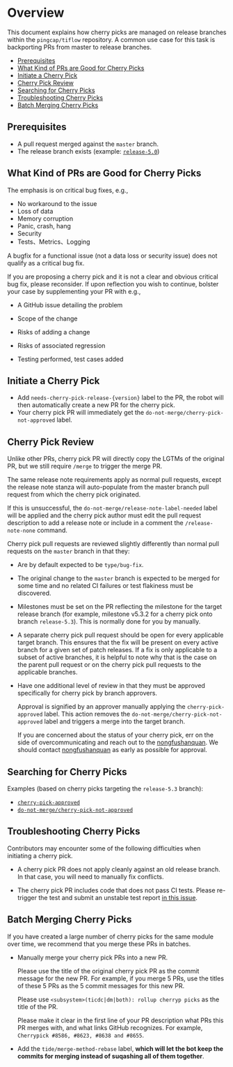 # Overview

This document explains how cherry picks are managed on release branches within the `pingcap/tiflow` repository. A common
use case for this task is backporting PRs from master to release branches.

- [Prerequisites](#prerequisites)
- [What Kind of PRs are Good for Cherry Picks](#what-kind-of-prs-are-good-for-cherry-picks)
- [Initiate a Cherry Pick](#initiate-a-cherry-pick)
- [Cherry Pick Review](#cherry-pick-review)
- [Searching for Cherry Picks](#searching-for-cherry-picks)
- [Troubleshooting Cherry Picks](#troubleshooting-cherry-picks)
- [Batch Merging Cherry Picks](#batch-merging-cherry-picks)

## Prerequisites

- A pull request merged against the `master` branch.
- The release branch exists (example: [`release-5.0`](https://github.com/pingcap/tiflow/tree/release-5.0))

## What Kind of PRs are Good for Cherry Picks

The emphasis is on critical bug fixes, e.g.,

- No workaround to the issue
- Loss of data
- Memory corruption
- Panic, crash, hang
- Security
- Tests、Metrics、Logging

A bugfix for a functional issue (not a data loss or security issue) does not qualify as a critical bug fix.

If you are proposing a cherry pick and it is not a clear and obvious critical bug fix, please reconsider. If upon
reflection you wish to continue, bolster your case by supplementing your PR with e.g.,

- A GitHub issue detailing the problem

- Scope of the change

- Risks of adding a change

- Risks of associated regression

- Testing performed, test cases added

## Initiate a Cherry Pick

- Add `needs-cherry-pick-release-{version}` label to the PR, the robot will then automatically create a new PR for the
  cherry pick.
- Your cherry pick PR will immediately get the `do-not-merge/cherry-pick-not-approved` label.

## Cherry Pick Review

Unlike other PRs, cherry pick PR will directly copy the LGTMs of the original PR, but we still require `/merge` to
trigger the merge PR.

The same release note requirements apply as normal pull requests, except the release note stanza will auto-populate from
the master branch pull request from which the cherry pick originated.

If this is unsuccessful, the `do-not-merge/release-note-label-needed` label will be applied and the cherry pick author
must edit the pull request description to add a release note or include in a comment the `/release-note-none` command.

Cherry pick pull requests are reviewed slightly differently than normal pull requests on the `master` branch in that
they:

- Are by default expected to be `type/bug-fix`.

- The original change to the `master` branch is expected to be merged for some time and no related CI failures or test
  flakiness must be discovered.

- Milestones must be set on the PR reflecting the milestone for the target release branch (for example, milestone v5.3.2
  for a cherry pick onto branch
  `release-5.3`). This is normally done for you by manually.

- A separate cherry pick pull request should be open for every applicable target branch. This ensures that the fix will
  be present on every active branch for a given set of patch releases. If a fix is only applicable to a subset of active
  branches, it is helpful to note why that is the case on the parent pull request or on the cherry pick pull requests to
  the applicable branches.

- Have one additional level of review in that they must be approved specifically for cherry pick by branch approvers.

  Approval is signified by an approver manually applying the
  `cherry-pick-approved` label. This action removes the
  `do-not-merge/cherry-pick-not-approved` label and triggers a merge into the target branch.

  If you are concerned about the status of your cherry pick, err on the side of overcommunicating and reach out to the
  [nongfushanquan](https://github.com/nongfushanquan). We should
  contact [nongfushanquan](https://github.com/nongfushanquan) as early as possible for approval.

## Searching for Cherry Picks

Examples (based on cherry picks targeting the `release-5.3` branch):

- [`cherry-pick-approved`](https://github.com/pingcap/tiflow/pulls?q=is%3Aopen+is%3Apr+label%3Acherry-pick-approved+base%3Arelease-5.3)
- [`do-not-merge/cherry-pick-not-approved`](https://github.com/pingcap/tiflow/pulls?q=is%3Aopen+is%3Apr+label%3Ado-not-merge%2Fcherry-pick-not-approved+base%3Arelease-5.3)

## Troubleshooting Cherry Picks

Contributors may encounter some of the following difficulties when initiating a cherry pick.

- A cherry pick PR does not apply cleanly against an old release branch. In that case, you will need to manually fix
  conflicts.

- The cherry pick PR includes code that does not pass CI tests. Please re-trigger the test and submit an unstable test
  report [in this issue](https://github.com/pingcap/tiflow/issues/2246).

## Batch Merging Cherry Picks

If you have created a large number of cherry picks for the same module over time, we recommend that you merge these PRs
in batches.

- Manually merge your cherry pick PRs into a new PR.

  Please use the title of the original cherry pick PR as the commit message for the new PR. For example, if you merge 5
  PRs, use the titles of these 5 PRs as the 5 commit messages for this new PR.

  Please use `<subsystem>(ticdc|dm|both): rollup cherryp picks` as the title of the PR.

  Please make it clear in the first line of your PR description what PRs this PR merges with, and what links GitHub
  recognizes. For example, `Cherrypick #8586, #8623, #8638 and #8655`.

- Add the `tide/merge-method-rebase` label, **which will let the bot keep the commits for merging instead of suqashing
  all of them together**.

